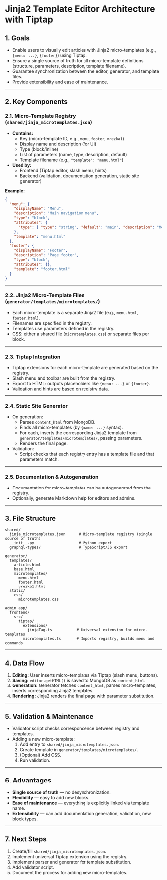 # Jinja2 Template Editor Architecture with Tiptap

## 1. Goals

- Enable users to visually edit articles with Jinja2 micro-templates (e.g., `{menu: ...}`, `{footer}`) using Tiptap.
- Ensure a single source of truth for all micro-template definitions (structure, parameters, description, template filename).
- Guarantee synchronization between the editor, generator, and template files.
- Provide extensibility and ease of maintenance.

---

## 2. Key Components

### 2.1. Micro-Template Registry (`shared/jinja_microtemplates.json`)

- **Contains:**
  - Key (micro-template ID, e.g., `menu`, `footer`, `vrezka1`)
  - Display name and description (for UI)
  - Type (block/inline)
  - List of parameters (name, type, description, default)
  - Template filename (e.g., `"template": "menu.html"`)
- **Used by:**
  - Frontend (Tiptap editor, slash menu, hints)
  - Backend (validation, documentation generation, static site generator)

**Example:**
```json
{
  "menu": {
    "displayName": "Menu",
    "description": "Main navigation menu",
    "type": "block",
    "attributes": {
      "type": { "type": "string", "default": "main", "description": "Menu type" }
    },
    "template": "menu.html"
  },
  "footer": {
    "displayName": "Footer",
    "description": "Page footer",
    "type": "block",
    "attributes": {},
    "template": "footer.html"
  }
}
```

---

### 2.2. Jinja2 Micro-Template Files (`generator/templates/microtemplates/`)

- Each micro-template is a separate Jinja2 file (e.g., `menu.html`, `footer.html`).
- Filenames are specified in the registry.
- Templates use parameters defined in the registry.
- CSS: either a shared file (`microtemplates.css`) or separate files per block.

---

### 2.3. Tiptap Integration

- Tiptap extensions for each micro-template are generated based on the registry.
- Slash menu and toolbar are built from the registry.
- Export to HTML: outputs placeholders like `{menu: ...}` or `{footer}`.
- Validation and hints are based on registry data.

---

### 2.4. Static Site Generator

- On generation:
  - Parses `content_html` from MongoDB.
  - Finds all micro-templates (by `{name: ...}` syntax).
  - For each, inserts the corresponding Jinja2 template from `generator/templates/microtemplates/`, passing parameters.
  - Renders the final page.
- Validation:
  - Script checks that each registry entry has a template file and that parameters match.

---

### 2.5. Documentation & Autogeneration

- Documentation for micro-templates can be autogenerated from the registry.
- Optionally, generate Markdown help for editors and admins.

---

## 3. File Structure

```
shared/
  jinja_microtemplates.json      # Micro-template registry (single source of truth)
  __init__.py                    # Python export
  graphql-types/                 # TypeScript/JS export

generator/
  templates/
    article.html
    base.html
    microtemplates/
      menu.html
      footer.html
      vrezka1.html
  static/
    css/
      microtemplates.css

admin_app/
  frontend/
    src/
      tiptap/
        extensions/
          jinjaTag.ts           # Universal extension for micro-templates
        microtemplates.ts       # Imports registry, builds menu and commands
```

---

## 4. Data Flow

1. **Editing:** User inserts micro-templates via Tiptap (slash menu, buttons).
2. **Saving:** `editor.getHTML()` is saved to MongoDB as `content_html`.
3. **Generation:** Generator fetches `content_html`, parses micro-templates, inserts corresponding Jinja2 templates.
4. **Rendering:** Jinja2 renders the final page with parameter substitution.

---

## 5. Validation & Maintenance

- Validator script checks correspondence between registry and templates.
- Adding a new micro-template:
  1. Add entry to `shared/jinja_microtemplates.json`.
  2. Create template in `generator/templates/microtemplates/`.
  3. (Optional) Add CSS.
  4. Run validation.

---

## 6. Advantages

- **Single source of truth** — no desynchronization.
- **Flexibility** — easy to add new blocks.
- **Ease of maintenance** — everything is explicitly linked via template name.
- **Extensibility** — can add documentation generation, validation, new block types.

---

## 7. Next Steps

1. Create/fill `shared/jinja_microtemplates.json`.
2. Implement universal Tiptap extension using the registry.
3. Implement parser and generator for template substitution.
4. Add validator script.
5. Document the process for adding new micro-templates. 